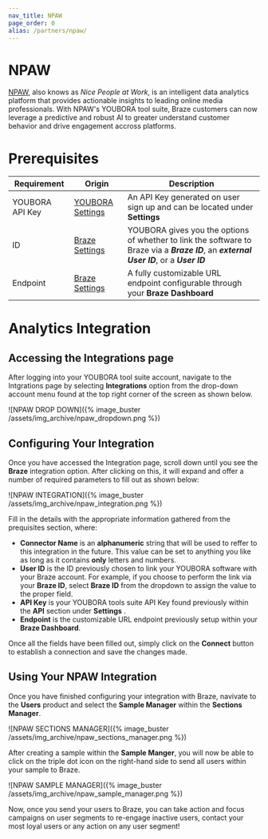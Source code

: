```yaml
---
nav_title: NPAW
page_order: 0
alias: /partners/npaw/
---
```


# NPAW

[NPAW](https://nicepeopleatwork.com/), also knows as _Nice People at Work_, is an intelligent data analytics platform that provides actionable insights to leading online media professionals. With NPAW's YOUBORA tool suite, Braze customers can now leverage a predictive and robust AI to greater understand customer behavior and drive engagement accross platforms.

# Prerequisites
Requirement   |Origin| Description
--------------|------|-------------
YOUBORA API Key    |[YOUBORA Settings](https://youbora.nicepeopleatwork.com/users/login)|An API Key generated on user sign up and can be located under **Settings**
ID          |[Braze Settings](https://dashboard.braze.com/sign_in) | YOUBORA gives you the options of whether to link the software to Braze via a ***Braze ID***, an ***external User ID***, or a ***User ID***
Endpoint    |[Braze Settings](https://dashboard.braze.com/sign_in)| A fully customizable URL endpoint configurable through your **Braze Dashboard**

# Analytics Integration
## Accessing the Integrations page
After logging into your YOUBORA tool suite account, navigate to the Intgrations page by selecting **Integrations** option from the drop-down account menu found at the top right corner of the screen as shown below.

![NPAW DROP DOWN]({% image_buster /assets/img_archive/npaw_dropdown.png %})

## Configuring Your Integration
Once you have accessed the Integration page, scroll down until you
see the **Braze** integration option. After clicking on this, it will expand and offer a number of required parameters to fill out as shown below:

![NPAW INTEGRATION]({% image_buster /assets/img_archive/npaw_integration.png %})

Fill in the details with the appropriate information gathered from the prequisites section, where:
* **Connector Name** is an **alphanumeric** string that will be used to reffer to this integration in the future. This value can be set to anything you like as long as it contains **only** letters and numbers.
* **User ID** is the ID previously chosen to link your YOUBORA software with your Braze account. For example, if you choose to perform the link via your **Braze ID**, select **Braze ID** from the dropdown to assign the value to the proper field.
* **API Key** is your YOUBORA tools suite API Key found previously within the **API** section under **Settings** .
* **Endpoint** is the customizable URL endpoint previously setup within your **Braze Dashboard**.

Once all the fields have been filled out, simply click on the **Connect** button to establish a connection and save the changes made.

## Using Your NPAW Integration
Once you have finished configuring your integration with Braze, navivate to the **Users**
product and select the **Sample Manager** within the **Sections Manager**.

![NPAW SECTIONS MANAGER]({% image_buster /assets/img_archive/npaw_sections_manager.png %})

After creating a sample within the **Sample Manger**, you will now be able to click on
the triple dot icon on the right-hand side to send all users within your sample to
Braze.

![NPAW SAMPLE MANAGER]({% image_buster /assets/img_archive/npaw_sample_manager.png %})

Now, once you send your users to Braze, you can take action and focus campaigns on user
segments to re-engage inactive users, contact your most loyal users or any action on any
user segment!